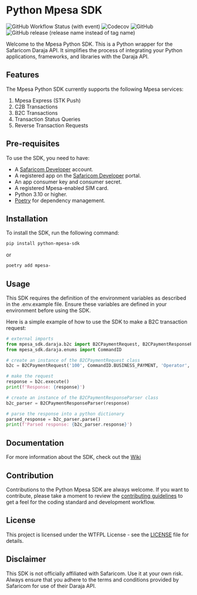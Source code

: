 # Python Mpesa SDK

![GitHub Workflow Status (with event)](https://img.shields.io/github/actions/workflow/status/PhilipWafula/python-mpesa-sdk/ci.yml)
![Codecov](https://img.shields.io/codecov/c/github/PhilipWafula/python-mpesa-sdk)
![GitHub](https://img.shields.io/github/license/PhilipWafula/python-mpesa-sdk)
![GitHub release (release name instead of tag name)](https://img.shields.io/github/v/release/PhilipWafula/python-mpesa-sdk)



Welcome to the Mpesa Python SDK. This is a Python wrapper for the Safaricom Daraja API.
It simplifies the process of integrating your Python applications, frameworks, and libraries with the Daraja API.

## Features
The Mpesa Python SDK currently supports the following Mpesa services:

1. Mpesa Express (STK Push)
2. C2B Transactions
3. B2C Transactions
4. Transaction Status Queries
5. Reverse Transaction Requests

## Pre-requisites
To use the SDK, you need to have:

- A [Safaricom Developer](https://developer.safaricom.co.ke/) account.
- A registered app on the [Safaricom Developer](https://developer.safaricom.co.ke/) portal.
- An app consumer key and consumer secret.
- A registered Mpesa-enabled SIM card.
- Python 3.10 or higher.
- [Poetry](https://python-poetry.org/) for dependency management.

## Installation
To install the SDK, run the following command:

```bash
pip install python-mpesa-sdk
```

or
```bash
poetry add mpesa-
```

## Usage
This SDK requires the definition of the environment variables as described in the .env.example file. Ensure these
variables are defined in your environment before using the SDK.


Here is a simple example of how to use the SDK to make a B2C transaction request:

```python
# external imports
from mpesa_sdk.daraja.b2c import B2CPaymentRequest, B2CPaymentResponseParser
from mpesa_sdk.daraja.enums import CommandID

# create an instance of the B2CPaymentRequest class
b2c = B2CPaymentRequest('100', CommandID.BUSINESS_PAYMENT, 'Operator', 'Jun-17062023-IN-00200C', 'ShortCode', '2547XXXXXXXX', 'Remarks')

# make the request
response = b2c.execute()
print(f'Response: {response}')

# create an instance of the B2CPaymentResponseParser class
b2c_parser = B2CPaymentResponseParser(response)

# parse the response into a python dictionary
parsed_response = b2c_parser.parse()
print(f'Parsed response: {b2c_parser.response}')
```

## Documentation
For more information about the SDK, check out the [Wiki](https://github.com/PhilipWafula/mpesa-python-sdk/wiki)

## Contribution
Contributions to the Python Mpesa SDK are always welcome. If you want to contribute, please take a moment to review the
[contributing guidelines](CONTRIBUTING.md) to get a feel for the coding standard and development workflow.

## License
This project is licensed under the WTFPL License - see the [LICENSE](LICENSE) file for details.

## Disclaimer
This SDK is not officially affiliated with Safaricom. Use it at your own risk. Always ensure that you adhere to the
terms and conditions provided by Safaricom for use of their Daraja API.
